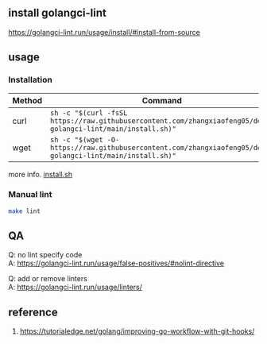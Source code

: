 ## install golangci-lint
https://golangci-lint.run/usage/install/#install-from-source

## usage
### Installation
|Method|Command|
|----|----|
|curl|`sh -c "$(curl -fsSL https://raw.githubusercontent.com/zhangxiaofeng05/demo-golangci-lint/main/install.sh)"`|
|wget|`sh -c "$(wget -O- https://raw.githubusercontent.com/zhangxiaofeng05/demo-golangci-lint/main/install.sh)"`|

more info. [install.sh](./install.sh)

### Manual lint
```bash
make lint
```

## QA
Q: no lint specify code  
A: https://golangci-lint.run/usage/false-positives/#nolint-directive

Q: add or remove linters  
A: https://golangci-lint.run/usage/linters/

## reference
1. https://tutorialedge.net/golang/improving-go-workflow-with-git-hooks/
